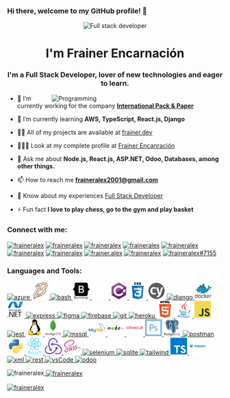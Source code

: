### Hi there, welcome to my GitHub profile! 👋
<p align="center"> <img src="https://imgs.search.brave.com/n0NAUTCMj8AnSpIaQzrL5rCiAWSCj9mhsjX3Pa_zJHU/rs:fit:750:400:1/g:ce/aHR0cHM6Ly93d3cu/YWFscGhhLm5ldC93/cC1jb250ZW50L3Vw/bG9hZHMvMjAyMC8x/Mi9mdWxsLXN0YWNr/LWRldmVsb3BtZW50/LmdpZg.gif" alt="Full stack developer" /> </p>
<h1 align="center">I'm Frainer Encarnación</h1>
<h3 align="center">I'm a Full Stack Developer, lover of new technologies and eager to learn.</h3>
<img align="right" alt="Programming" width="400" src="https://imgs.search.brave.com/cTWvsKv2Fc7C5UDE5anDrCErBLMupkD9BAQQL3XPTBM/rs:fit:800:600:1/g:ce/aHR0cHM6Ly9jZG4u/ZHJpYmJibGUuY29t/L3VzZXJzLzEwNTk1/ODMvc2NyZWVuc2hv/dHMvNDE3MTM2Ny9j/b2RpbmctZnJlYWsu/Z2lm.gif">


- 🔭 I’m currently working for the company **[International Pack & Paper](https://ippdr.com/)**

- 🌱 I’m currently learning **AWS, TypeScript, React.js, Django**

- 👨‍💻 All of my projects are available at [frainer.dev](https://github.com/Fraineralex/?tab=repositories)

- 👨🏻‍🚀 Look at my complete profile at [Frainer Encanración](https://mnf.red/frainer)

- 💬 Ask me about **Node.js, React.js, ASP.NET, Odoo, Databases, among other things.**

- 📫 How to reach me **fraineralex2001@gmail.com**

- 📄 Know about my experiences [Full Stack Developer](https://drive.google.com/file/d/13Abd0Um2gDUBkZSl943HuPkfl0z2z8fs/view?usp=sharing)

- ⚡ Fun fact **I love to play chess, go to the gym and play basket** 

<h3 align="left">Connect with me:</h3>
<p align="left">
<a href="https://codepen.io/fraineralex" target="blank"><img align="center" src="https://raw.githubusercontent.com/rahuldkjain/github-profile-readme-generator/master/src/images/icons/Social/codepen.svg" alt="fraineralex" height="30" width="40" /></a>
<a href="https://dev.to/fraineralex" target="blank"><img align="center" src="https://raw.githubusercontent.com/rahuldkjain/github-profile-readme-generator/master/src/images/icons/Social/devto.svg" alt="fraineralex" height="30" width="40" /></a>
<a href="https://twitter.com/fraineralex" target="blank"><img align="center" src="https://raw.githubusercontent.com/rahuldkjain/github-profile-readme-generator/master/src/images/icons/Social/twitter.svg" alt="fraineralex" height="30" width="40" /></a>
<a href="https://linkedin.com/in/fraineralex" target="blank"><img align="center" src="https://raw.githubusercontent.com/rahuldkjain/github-profile-readme-generator/master/src/images/icons/Social/linked-in-alt.svg" alt="fraineralex" height="30" width="40" /></a>
<a href="https://stackoverflow.com/users/21651140/frainer-encarnaci%c3%b3n" target="blank"><img align="center" src="https://raw.githubusercontent.com/rahuldkjain/github-profile-readme-generator/master/src/images/icons/Social/stack-overflow.svg" alt="fraineralex" height="30" width="40" /></a>
<a href="https://codesandbox.com/fraineralex" target="blank"><img align="center" src="https://raw.githubusercontent.com/rahuldkjain/github-profile-readme-generator/master/src/images/icons/Social/codesandbox.svg" alt="fraineralex" height="30" width="40" /></a>
<a href="https://fb.com/fraineralex" target="blank"><img align="center" src="https://raw.githubusercontent.com/rahuldkjain/github-profile-readme-generator/master/src/images/icons/Social/facebook.svg" alt="fraineralex" height="30" width="40" /></a>
<a href="https://instagram.com/frainer.alex" target="blank"><img align="center" src="https://raw.githubusercontent.com/rahuldkjain/github-profile-readme-generator/master/src/images/icons/Social/instagram.svg" alt="frainer.alex" height="30" width="40" /></a>
<a href="https://dribbble.com/fraineralex" target="blank"><img align="center" src="https://raw.githubusercontent.com/rahuldkjain/github-profile-readme-generator/master/src/images/icons/Social/dribbble.svg" alt="fraineralex" height="30" width="40" /></a>
<a href="https://discord.gg/fraineralex#7155" target="blank"><img align="center" src="https://raw.githubusercontent.com/rahuldkjain/github-profile-readme-generator/master/src/images/icons/Social/discord.svg" alt="fraineralex#7155" height="30" width="40" /></a>
</p>

<h3 align="left">Languages and Tools:</h3>
<p align="left"> <a href="https://azure.microsoft.com/en-in/" target="_blank" rel="noreferrer"> <img src="https://www.vectorlogo.zone/logos/microsoft_azure/microsoft_azure-icon.svg" alt="azure" width="40" height="40"/> </a> <a href="https://babeljs.io/" target="_blank" rel="noreferrer"> <img src="https://raw.githubusercontent.com/fraineralex/fraineralex/3690e083ec01a4285198c0de35d0e37377012333/babel.svg" alt="babel" width="40" height="40"/> </a> <a href="https://www.gnu.org/software/bash/" target="_blank" rel="noreferrer"> <img src="https://img.icons8.com/plasticine/800/bash.png" alt="bash" width="40" height="40"/> </a> <a href="https://getbootstrap.com" target="_blank" rel="noreferrer"> <img src="https://raw.githubusercontent.com/devicons/devicon/master/icons/bootstrap/bootstrap-plain-wordmark.svg" alt="bootstrap" width="40" height="40"/> </a> <a href="https://circleci.com" target="_blank" rel="noreferrer"> <img src="https://raw.githubusercontent.com/fraineralex/fraineralex/182b83d641e912cf302a1328c51af31599e79582/circleci.svg" alt="circleci" width="40" height="40"/> </a> <a href="https://www.w3schools.com/cs/" target="_blank" rel="noreferrer"> <img src="https://raw.githubusercontent.com/devicons/devicon/master/icons/csharp/csharp-original.svg" alt="csharp" width="40" height="40"/> </a> <a href="https://www.w3schools.com/css/" target="_blank" rel="noreferrer"> <img src="https://raw.githubusercontent.com/devicons/devicon/master/icons/css3/css3-original-wordmark.svg" alt="css3" width="40" height="40"/> </a> <a href="https://www.cypress.io" target="_blank" rel="noreferrer"> <img src="https://raw.githubusercontent.com/fraineralex/fraineralex/ae0cfd0c3a4329d0f1652140b36615740147c6c5/cypres.svg" alt="cypress" width="40" height="40"/> </a> <a href="https://www.djangoproject.com/" target="_blank" rel="noreferrer"> <img src="https://cdn.worldvectorlogo.com/logos/django.svg" alt="django" width="40" height="40"/> </a> <a href="https://www.docker.com/" target="_blank" rel="noreferrer"> <img src="https://raw.githubusercontent.com/devicons/devicon/master/icons/docker/docker-original-wordmark.svg" alt="docker" width="40" height="40"/> </a> <a href="https://dotnet.microsoft.com/" target="_blank" rel="noreferrer"> <img src="https://raw.githubusercontent.com/devicons/devicon/master/icons/dot-net/dot-net-original-wordmark.svg" alt="dotnet" width="40" height="40"/> </a> <a href="https://expressjs.com" target="_blank" rel="noreferrer"> <img src="https://vectorified.com/images/express-js-icon-20.png" alt="express" width="40" height="40"/> </a> <a href="https://www.figma.com/" target="_blank" rel="noreferrer"> <img src="https://www.vectorlogo.zone/logos/figma/figma-icon.svg" alt="figma" width="40" height="40"/> </a> <a href="https://firebase.google.com/" target="_blank" rel="noreferrer"> <img src="https://www.vectorlogo.zone/logos/firebase/firebase-icon.svg" alt="firebase" width="40" height="40"/> </a> <a href="https://git-scm.com/" target="_blank" rel="noreferrer"> <img src="https://www.vectorlogo.zone/logos/git-scm/git-scm-icon.svg" alt="git" width="40" height="40"/> </a> <a href="https://heroku.com" target="_blank" rel="noreferrer"> <img src="https://www.vectorlogo.zone/logos/heroku/heroku-icon.svg" alt="heroku" width="40" height="40"/> </a> <a href="https://www.w3.org/html/" target="_blank" rel="noreferrer"> <img src="https://raw.githubusercontent.com/devicons/devicon/master/icons/html5/html5-original-wordmark.svg" alt="html5" width="40" height="40"/> </a> <a href="https://www.java.com" target="_blank" rel="noreferrer"> <img src="https://raw.githubusercontent.com/devicons/devicon/master/icons/java/java-original.svg" alt="java" width="40" height="40"/> </a> <a href="https://developer.mozilla.org/en-US/docs/Web/JavaScript" target="_blank" rel="noreferrer"> <img src="https://raw.githubusercontent.com/devicons/devicon/master/icons/javascript/javascript-original.svg" alt="javascript" width="40" height="40"/> </a> <a href="https://jestjs.io" target="_blank" rel="noreferrer"> <img src="https://www.vectorlogo.zone/logos/jestjsio/jestjsio-icon.svg" alt="jest" width="40" height="40"/> </a> <a href="https://www.linux.org/" target="_blank" rel="noreferrer"> <img src="https://raw.githubusercontent.com/devicons/devicon/master/icons/linux/linux-original.svg" alt="linux" width="40" height="40"/> </a> <a href="https://www.mongodb.com/" target="_blank" rel="noreferrer"> <img src="https://raw.githubusercontent.com/devicons/devicon/master/icons/mongodb/mongodb-original-wordmark.svg" alt="mongodb" width="40" height="40"/> </a> <a href="https://www.microsoft.com/en-us/sql-server" target="_blank" rel="noreferrer"> <img src="https://www.svgrepo.com/show/303229/microsoft-sql-server-logo.svg" alt="mssql" width="40" height="40"/> </a> <a href="https://www.mysql.com/" target="_blank" rel="noreferrer"> <img src="https://raw.githubusercontent.com/devicons/devicon/master/icons/mysql/mysql-original-wordmark.svg" alt="mysql" width="40" height="40"/> </a> <a href="https://nodejs.org" target="_blank" rel="noreferrer"> <img src="https://raw.githubusercontent.com/devicons/devicon/master/icons/nodejs/nodejs-original-wordmark.svg" alt="nodejs" width="40" height="40"/> </a> <a href="https://www.oracle.com/" target="_blank" rel="noreferrer"> <img src="https://raw.githubusercontent.com/devicons/devicon/master/icons/oracle/oracle-original.svg" alt="oracle" width="40" height="40"/> </a> <a href="https://www.photoshop.com/en" target="_blank" rel="noreferrer"> <img src="https://raw.githubusercontent.com/devicons/devicon/master/icons/photoshop/photoshop-line.svg" alt="photoshop" width="40" height="40"/> </a> <a href="https://www.postgresql.org" target="_blank" rel="noreferrer"> <img src="https://raw.githubusercontent.com/devicons/devicon/master/icons/postgresql/postgresql-original-wordmark.svg" alt="postgresql" width="40" height="40"/> </a> <a href="https://postman.com" target="_blank" rel="noreferrer"> <img src="https://www.vectorlogo.zone/logos/getpostman/getpostman-icon.svg" alt="postman" width="40" height="40"/> </a> <a href="https://www.python.org" target="_blank" rel="noreferrer"> <img src="https://raw.githubusercontent.com/devicons/devicon/master/icons/python/python-original.svg" alt="python" width="40" height="40"/> </a> <a href="https://reactjs.org/" target="_blank" rel="noreferrer"> <img src="https://raw.githubusercontent.com/devicons/devicon/master/icons/react/react-original-wordmark.svg" alt="react" width="40" height="40"/> </a> <a href="https://redux.js.org" target="_blank" rel="noreferrer"> <img src="https://raw.githubusercontent.com/devicons/devicon/master/icons/redux/redux-original.svg" alt="redux" width="40" height="40"/> </a> <a href="https://sass-lang.com" target="_blank" rel="noreferrer"> <img src="https://raw.githubusercontent.com/devicons/devicon/master/icons/sass/sass-original.svg" alt="sass" width="40" height="40"/> </a> <a href="https://www.selenium.dev" target="_blank" rel="noreferrer"> <img src="https://raw.githubusercontent.com/detain/svg-logos/780f25886640cef088af994181646db2f6b1a3f8/svg/selenium-logo.svg" alt="selenium" width="40" height="40"/> </a> <a href="https://www.sqlite.org/" target="_blank" rel="noreferrer"> <img src="https://www.vectorlogo.zone/logos/sqlite/sqlite-icon.svg" alt="sqlite" width="40" height="40"/> </a> <a href="https://tailwindcss.com/" target="_blank" rel="noreferrer"> <img src="https://www.vectorlogo.zone/logos/tailwindcss/tailwindcss-icon.svg" alt="tailwind" width="40" height="40"/> </a> <a href="https://www.typescriptlang.org/" target="_blank" rel="noreferrer"> <img src="https://raw.githubusercontent.com/devicons/devicon/master/icons/typescript/typescript-original.svg" alt="typescript" width="40" height="40"/> </a> <a href="https://webpack.js.org" target="_blank" rel="noreferrer"> <img src="https://raw.githubusercontent.com/devicons/devicon/d00d0969292a6569d45b06d3f350f463a0107b0d/icons/webpack/webpack-original-wordmark.svg" alt="webpack" width="40" height="40"/> </a> <a href="https://www.w3.org/xml/" target="_blank" rel="noreferrer"> <img src="https://img.icons8.com/color/512/xml-file.png" alt="xml" width="40" height="40"/> <a href="https://www.restapi.com" target="_blank" rel="noreferrer"> <img src="https://imgs.search.brave.com/LRGMB69-Ry--252V8AIq058xhCfiuMIAgtll6ilxQn8/rs:fit:300:300:1/g:ce/aHR0cHM6Ly8xLmJw/LmJsb2dzcG90LmNv/bS8tQXI4V1IzeVNZ/RzgvV0F1VHlNWVJO/Y0kvQUFBQUFBQUFP/OU0vUEpPV3AzWjhp/R1VseTkxMUVqTVAw/SmpMZ2ZpM0VhaUx3/Q0xjQi9zMTYwMC9S/RVNUJTJCQVBJLnBu/Zw" alt="rest" width="40" height="40"/> </a> <a href="https://code.visualstudio.com/" target="_blank" rel="noreferrer"> <img src="https://iconape.com/wp-content/png_logo_vector/visual-studio-code.png" alt="vsCode" width="40" height="40"/> </a> <a href="https://odoo.com/" target="_blank" rel="noreferrer"> <img src="https://imgs.search.brave.com/ygIHmxNv7t-h6QLkzvO-gMiiXNfcTvZhxgoSTq65Fs8/rs:fit:500:500:1/g:ce/aHR0cHM6Ly9zMy1l/dS13ZXN0LTEuYW1h/em9uYXdzLmNvbS90/cGQvbG9nb3MvNTZi/MjAyZmEwMDAwZmYw/MDA1ODg3MzNhLzB4/MC5wbmc" alt="odoo" width="40" height="40"/> </p>

<p><img align="left" src="https://github-readme-stats.vercel.app/api/top-langs?username=fraineralex&show_icons=true&locale=en&layout=compact&theme=tokyonight" alt="fraineralex" /></p>

<p>&nbsp;<img align="center" src="https://github-readme-stats.vercel.app/api?username=fraineralex&show_icons=true&locale=en&theme=tokyonight" alt="fraineralex" /></p>

<p><img align="center" src="https://github-readme-streak-stats.herokuapp.com/?user=fraineralex&&theme=tokyonight" alt="fraineralex" /></p>
